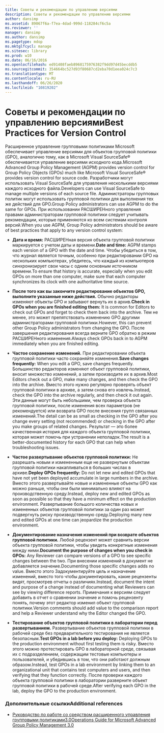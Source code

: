 ```yaml
---
title: Советы и рекомендации по управлению версиями
description: Советы и рекомендации по управлению версиями
author: dansimp
ms.assetid: 89067f6a-f7ea-4dad-999d-118284cf6c5a
ms.reviewer: ''
manager: dansimp
ms.author: dansimp
ms.pagetype: mdop
ms.mktglfcycl: manage
ms.sitesec: library
ms.prod: w10
ms.date: 06/16/2016
ms.openlocfilehash: ed91408faeb8968175976382f9dd97d45becddb5
ms.sourcegitcommit: 354664bc527d93f80687cd2eba70d1eea024c7c3
ms.translationtype: MT
ms.contentlocale: ru-RU
ms.lasthandoff: 06/26/2020
ms.locfileid: "10819202"
---
```

# <span data-ttu-id="f3083-103">Советы и рекомендации по управлению версиями</span><span class="sxs-lookup"><span data-stu-id="f3083-103">Best Practices for Version Control</span></span>


<span data-ttu-id="f3083-104">Расширенное управление групповыми политиками Microsoft обеспечивает управление версиями для объектов групповой политики (GPO), аналогично тому, как в Microsoft Visual SourceSafe® обеспечивается управление версиями исходного кода.</span><span class="sxs-lookup"><span data-stu-id="f3083-104">Microsoft Advanced Group Policy Management (AGPM) provides version control for Group Policy Objects (GPOs) much like Microsoft Visual SourceSafe® provides version control for source code.</span></span> <span data-ttu-id="f3083-105">Разработчики могут использовать Visual SourceSafe для управления несколькими версиями каждого исходного файла.</span><span class="sxs-lookup"><span data-stu-id="f3083-105">Developers can use Visual SourceSafe to manage multiple versions of each source file.</span></span> <span data-ttu-id="f3083-106">Администраторы групповых политик могут использовать групповой политики для выполнения тех же действий для GPO.</span><span class="sxs-lookup"><span data-stu-id="f3083-106">Group Policy administrators can use AGPM to do the same for GPOs.</span></span> <span data-ttu-id="f3083-107">При использовании РАСШИРЕНного управления правами администраторам групповой политики следует учитывать рекомендации, которые применяются ко всем системам контроля версий.</span><span class="sxs-lookup"><span data-stu-id="f3083-107">When you use AGPM, Group Policy administrators should be aware of best practices that apply to any version control system:</span></span>

-   <span data-ttu-id="f3083-108">**Дата и время:** РАСШИРЕНная версия объекта групповой политики маркируется с учетом даты и времени.</span><span class="sxs-lookup"><span data-stu-id="f3083-108">**Date and time:** AGPM stamps each version of a GPO with the date and time.</span></span> <span data-ttu-id="f3083-109">Чтобы убедиться в том, что журнал является точным, особенно при редактировании GPO на нескольких компьютерах, убедитесь, что каждый из компьютеров синхронизирует свои часы с одним основным источником времени.</span><span class="sxs-lookup"><span data-stu-id="f3083-109">To ensure that history is accurate, especially when you edit GPOs on more than one computer, make sure that each computer synchronizes its clock with one authoritative time source.</span></span>

-   <span data-ttu-id="f3083-110">**После того как вы закончите редактирование объектов GPO, выполните указанные ниже действия.** Обычно редакторы изменяют объекты GPO и забывают вернуть их в архив.</span><span class="sxs-lookup"><span data-stu-id="f3083-110">**Check in GPOs when you are finished editing them:** It is common for Editors to check out GPOs and forget to check them back into the archive.</span></span> <span data-ttu-id="f3083-111">Тем не менее, это может препятствовать изменению GPO другими администраторами групповой политики.</span><span class="sxs-lookup"><span data-stu-id="f3083-111">However, this can prevent other Group Policy administrators from changing the GPO.</span></span> <span data-ttu-id="f3083-112">После завершения редактирования всегда верните GPO обратно в режим РАСШИРЕНного изменения.</span><span class="sxs-lookup"><span data-stu-id="f3083-112">Always check GPOs back in to AGPM immediately when you are finished editing.</span></span>

-   <span data-ttu-id="f3083-113">**Частое сохранение изменений.** При редактировании объекта групповой политики часто сохраняйте изменения.</span><span class="sxs-lookup"><span data-stu-id="f3083-113">**Save changes frequently:** When you edit a GPO, save changes frequently.</span></span> <span data-ttu-id="f3083-114">Большинство редакторов изменяют объект групповой политики, вносит множество изменений, а затем производите их в архив.</span><span class="sxs-lookup"><span data-stu-id="f3083-114">Most Editors check out a GPO, make many changes, and then check the GPO into the archive.</span></span> <span data-ttu-id="f3083-115">Вместо этого нужно регулярно проверять объект групповой политики в архиве, а затем снова его извлечь.</span><span class="sxs-lookup"><span data-stu-id="f3083-115">Instead, check the GPO into the archive regularly, and then check it out again.</span></span> <span data-ttu-id="f3083-116">Эти данные могут быть небольшими, чем проверка объекта групповой политики, после изменения всех параметров (не рекомендуется) или возврата GPO после внесения групп связанных изменений.</span><span class="sxs-lookup"><span data-stu-id="f3083-116">The detail can be as small as checking in the GPO after you change every setting (not recommended) or checking in the GPO after you make groups of related changes.</span></span> <span data-ttu-id="f3083-117">Результат — это более качественная история для каждого объекта групповой политики, которая может помочь при устранении неполадок.</span><span class="sxs-lookup"><span data-stu-id="f3083-117">The result is a better-documented history for each GPO that can help when troubleshooting issues.</span></span>

-   <span data-ttu-id="f3083-118">**Частое развертывание объектов групповой политики:** Не разрешать новым и измененным еще не развернутым объектам групповой политики накапливаться в больших числах в архиве.</span><span class="sxs-lookup"><span data-stu-id="f3083-118">**Deploy GPOs frequently:** Do not let new and edited GPOs that have not yet been deployed accumulate in large numbers in the archive.</span></span> <span data-ttu-id="f3083-119">Вместо этого развертывайте новые и измененные объекты GPO как можно раньше, чтобы они были минимально влияют на производственную среду.</span><span class="sxs-lookup"><span data-stu-id="f3083-119">Instead, deploy new and edited GPOs as soon as possible so that they have a minimum effect on the production environment.</span></span> <span data-ttu-id="f3083-120">Развертывание большого количества новых и измененных объектов групповой политики за один раз может подвергнуть риску производственную среду.</span><span class="sxs-lookup"><span data-stu-id="f3083-120">Deploying many new and edited GPOs at one time can jeopardize the production environment.</span></span>

-   <span data-ttu-id="f3083-121">**Документирование назначения изменений при возврате объектов групповой политики.** Любой рецензент может сравнить версии объекта групповой политики, чтобы увидеть конкретные изменения между ними.</span><span class="sxs-lookup"><span data-stu-id="f3083-121">**Document the purpose of changes when you check in GPOs:** Any Reviewer can compare versions of a GPO to see specific changes between the two.</span></span> <span data-ttu-id="f3083-122">При внесении изменений в документ не добавляется значение.</span><span class="sxs-lookup"><span data-stu-id="f3083-122">Documenting those specific changes adds no value.</span></span> <span data-ttu-id="f3083-123">Вместо этого Задокументируйте цель и назначение изменений, вместо того чтобы документировать, какие рецензенты видят, просмотрев отчеты о различиях.</span><span class="sxs-lookup"><span data-stu-id="f3083-123">Instead, document the intent and purpose of a change instead of documenting what Reviewers can see by viewing difference reports.</span></span> <span data-ttu-id="f3083-124">Примечания к версиям следует добавить в отчет о сравнении значение и помочь рецензенту понять, почему этот редактор изменил объект групповой политики.</span><span class="sxs-lookup"><span data-stu-id="f3083-124">Version comments should add value to the comparison report and help a Reviewer understand why the Editor changed the GPO.</span></span>

-   <span data-ttu-id="f3083-125">**Тестирование объектов групповой политики в лаборатории перед развертыванием.** Развертывание объектов групповой политики в рабочей среде без предварительного тестирования не является безопасным.</span><span class="sxs-lookup"><span data-stu-id="f3083-125">**Test GPOs in a lab before you deploy:** Deploying GPOs to the production environment without first testing them is risky.</span></span> <span data-ttu-id="f3083-126">Вместо этого можно протестировать GPO в лабораторной среде, связывая их с подразделением, содержащим тестовые компьютеры и пользователей, и убедившись в том, что они работают должным образом.</span><span class="sxs-lookup"><span data-stu-id="f3083-126">Instead, test GPOs in a lab environment by linking them to an organizational unit that contains test computers and users, and then verifying that they function correctly.</span></span> <span data-ttu-id="f3083-127">После проверки каждого объекта групповой политики в лаборатории разверните объект групповой политики в рабочей среде.</span><span class="sxs-lookup"><span data-stu-id="f3083-127">After verifying each GPO in the lab, deploy the GPO to the production environment.</span></span>

### <span data-ttu-id="f3083-128">Дополнительные ссылки</span><span class="sxs-lookup"><span data-stu-id="f3083-128">Additional references</span></span>

-   [<span data-ttu-id="f3083-129">Руководство по работе со средством расширенного управления групповыми политиками3.0</span><span class="sxs-lookup"><span data-stu-id="f3083-129">Operations Guide for Microsoft Advanced Group Policy Management 3.0</span></span>](operations-guide-for-microsoft-advanced-group-policy-management-30-agpm30ops.md)

 

 





